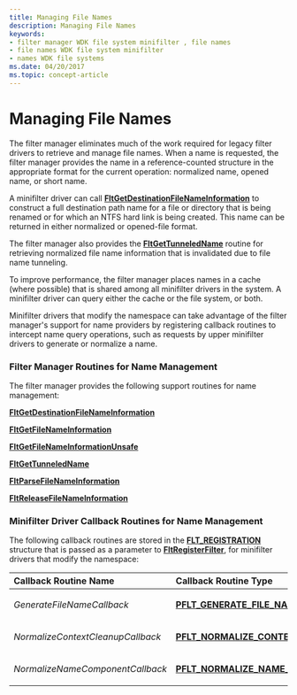 ```yaml
---
title: Managing File Names
description: Managing File Names
keywords:
- filter manager WDK file system minifilter , file names
- file names WDK file system minifilter
- names WDK file systems
ms.date: 04/20/2017
ms.topic: concept-article
---
```


# Managing File Names


The filter manager eliminates much of the work required for legacy filter drivers to retrieve and manage file names. When a name is requested, the filter manager provides the name in a reference-counted structure in the appropriate format for the current operation: normalized name, opened name, or short name.

A minifilter driver can call [**FltGetDestinationFileNameInformation**](/windows-hardware/drivers/ddi/fltkernel/nf-fltkernel-fltgetdestinationfilenameinformation) to construct a full destination path name for a file or directory that is being renamed or for which an NTFS hard link is being created. This name can be returned in either normalized or opened-file format.

The filter manager also provides the [**FltGetTunneledName**](/windows-hardware/drivers/ddi/fltkernel/nf-fltkernel-fltgettunneledname) routine for retrieving normalized file name information that is invalidated due to file name tunneling.

To improve performance, the filter manager places names in a cache (where possible) that is shared among all minifilter drivers in the system. A minifilter driver can query either the cache or the file system, or both.

Minifilter drivers that modify the namespace can take advantage of the filter manager's support for name providers by registering callback routines to intercept name query operations, such as requests by upper minifilter drivers to generate or normalize a name.

### <span id="Filter_Manager_Routines_for_Name_Management"></span><span id="filter_manager_routines_for_name_management"></span><span id="FILTER_MANAGER_ROUTINES_FOR_NAME_MANAGEMENT"></span>Filter Manager Routines for Name Management

The filter manager provides the following support routines for name management:

[**FltGetDestinationFileNameInformation**](/windows-hardware/drivers/ddi/fltkernel/nf-fltkernel-fltgetdestinationfilenameinformation)

[**FltGetFileNameInformation**](/windows-hardware/drivers/ddi/fltkernel/nf-fltkernel-fltgetfilenameinformation)

[**FltGetFileNameInformationUnsafe**](/windows-hardware/drivers/ddi/fltkernel/nf-fltkernel-fltgetfilenameinformationunsafe)

[**FltGetTunneledName**](/windows-hardware/drivers/ddi/fltkernel/nf-fltkernel-fltgettunneledname)

[**FltParseFileNameInformation**](/windows-hardware/drivers/ddi/fltkernel/nf-fltkernel-fltparsefilenameinformation)

[**FltReleaseFileNameInformation**](/windows-hardware/drivers/ddi/fltkernel/nf-fltkernel-fltreleasefilenameinformation)

### <span id="Minifilter_Driver_Callback_Routines_for_Name_Management"></span><span id="minifilter_driver_callback_routines_for_name_management"></span><span id="MINIFILTER_DRIVER_CALLBACK_ROUTINES_FOR_NAME_MANAGEMENT"></span>Minifilter Driver Callback Routines for Name Management

The following callback routines are stored in the [**FLT\_REGISTRATION**](/windows-hardware/drivers/ddi/fltkernel/ns-fltkernel-_flt_registration) structure that is passed as a parameter to [**FltRegisterFilter**](/windows-hardware/drivers/ddi/fltkernel/nf-fltkernel-fltregisterfilter), for minifilter drivers that modify the namespace:

<table>
<colgroup>
<col width="50%" />
<col width="50%" />
</colgroup>
<thead>
<tr class="header">
<th align="left">Callback Routine Name</th>
<th align="left">Callback Routine Type</th>
</tr>
</thead>
<tbody>
<tr class="odd">
<td align="left"><p><em>GenerateFileNameCallback</em></p></td>
<td align="left"><p><a href="/windows-hardware/drivers/ddi/fltkernel/nc-fltkernel-pflt_generate_file_name" data-raw-source="[&lt;strong&gt;PFLT_GENERATE_FILE_NAME&lt;/strong&gt;](/windows-hardware/drivers/ddi/fltkernel/nc-fltkernel-pflt_generate_file_name)"><strong>PFLT_GENERATE_FILE_NAME</strong></a></p></td>
</tr>
<tr class="even">
<td align="left"><p><em>NormalizeContextCleanupCallback</em></p></td>
<td align="left"><p><a href="/windows-hardware/drivers/ddi/fltkernel/nc-fltkernel-pflt_normalize_context_cleanup" data-raw-source="[&lt;strong&gt;PFLT_NORMALIZE_CONTEXT_CLEANUP&lt;/strong&gt;](/windows-hardware/drivers/ddi/fltkernel/nc-fltkernel-pflt_normalize_context_cleanup)"><strong>PFLT_NORMALIZE_CONTEXT_CLEANUP</strong></a></p></td>
</tr>
<tr class="odd">
<td align="left"><p><em>NormalizeNameComponentCallback</em></p></td>
<td align="left"><p><a href="/windows-hardware/drivers/ddi/fltkernel/nc-fltkernel-pflt_normalize_name_component" data-raw-source="[&lt;strong&gt;PFLT_NORMALIZE_NAME_COMPONENT&lt;/strong&gt;](/windows-hardware/drivers/ddi/fltkernel/nc-fltkernel-pflt_normalize_name_component)"><strong>PFLT_NORMALIZE_NAME_COMPONENT</strong></a></p></td>
</tr>
</tbody>
</table>

 

